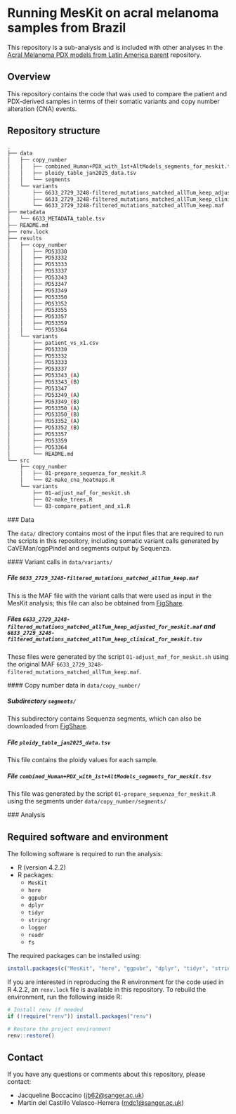 # Running MesKit on acral melanoma samples from Brazil

This repository is a sub-analysis and is included with other analyses in the [Acral Melanoma PDX models from Latin America parent](https://github.com/team113sanger/Acral_Melanoma_PDX_models_from_Latin_America) repository.

## Overview

This repository contains the code that was used to compare the patient and PDX-derived samples in terms of their somatic variants and copy number alteration (CNA) events.

## Repository structure

```bash
.
├── data
│   ├── copy_number
│   │   ├── combined_Human+PDX_with_1st+AltModels_segments_for_meskit.tsv
│   │   ├── ploidy_table_jan2025_data.tsv
│   │   └── segments
│   └── variants
│       ├── 6633_2729_3248-filtered_mutations_matched_allTum_keep_adjusted_for_meskit.maf
│       ├── 6633_2729_3248-filtered_mutations_matched_allTum_keep_clinical_for_meskit.tsv
│       └── 6633_2729_3248-filtered_mutations_matched_allTum_keep.maf
├── metadata
│   └── 6633_METADATA_table.tsv
├── README.md
├── renv.lock
├── results
│   ├── copy_number
│   │   ├── PD53330
│   │   ├── PD53332
│   │   ├── PD53333
│   │   ├── PD53337
│   │   ├── PD53343
│   │   ├── PD53347
│   │   ├── PD53349
│   │   ├── PD53350
│   │   ├── PD53352
│   │   ├── PD53355
│   │   ├── PD53357
│   │   ├── PD53359
│   │   └── PD53364
│   └── variants
│       ├── patient_vs_x1.csv
│       ├── PD53330
│       ├── PD53332
│       ├── PD53333
│       ├── PD53337
│       ├── PD53343_(A)
│       ├── PD53343_(B)
│       ├── PD53347
│       ├── PD53349_(A)
│       ├── PD53349_(B)
│       ├── PD53350_(A)
│       ├── PD53350_(B)
│       ├── PD53352_(A)
│       ├── PD53352_(B)
│       ├── PD53357
│       ├── PD53359
│       ├── PD53364
│       └── README.md
└── src
    ├── copy_number
    │   ├── 01-prepare_sequenza_for_meskit.R
    │   └── 02-make_cna_heatmaps.R
    └── variants
        ├── 01-adjust_maf_for_meskit.sh
        ├── 02-make_trees.R
        └── 03-compare_patient_and_x1.R
```

### Data

The `data/` directory contains most of the input files that are required to run the scripts in this repository, including somatic variant calls generated by CaVEMan/cgpPindel and segments output by Sequenza.

#### Variant calls in `data/variants/`

##### File `6633_2729_3248-filtered_mutations_matched_allTum_keep.maf`

This is the MAF file with the variant calls that were used as input in the MesKit analysis; this file can also be obtained from [FigShare](https://figshare.com/account/items/29114711/edit).

##### Files `6633_2729_3248-filtered_mutations_matched_allTum_keep_adjusted_for_meskit.maf` and `6633_2729_3248-filtered_mutations_matched_allTum_keep_clinical_for_meskit.tsv`

These files were generated by the script `01-adjust_maf_for_meskit.sh` using the original MAF `6633_2729_3248-filtered_mutations_matched_allTum_keep.maf`.


#### Copy number data in `data/copy_number/`

##### Subdirectory `segments/`

This subdirectory contains Sequenza segments, which can also be downloaded from [FigShare](https://figshare.com/articles/dataset/Sequenza_output_results_data_from_Brazilian_Acral_melanoma_samples_jan2025_/29088173?file=54607436). 

##### File `ploidy_table_jan2025_data.tsv`

This file contains the ploidy values for each sample.

##### File `combined_Human+PDX_with_1st+AltModels_segments_for_meskit.tsv`

This file was generated by the script `01-prepare_sequenza_for_meskit.R` using the segments under `data/copy_number/segments/`

### Analysis

## Required software and environment

The following software is required to run the analysis:

- R (version 4.2.2)
- R packages:
    - `MesKit`
    - `here`
    - `ggpubr`
    - `dplyr`
    - `tidyr`
    - `stringr`
    - `logger`
    - `readr`
    - `fs`

The required packages can be installed using:
```R
install.packages(c("MesKit", "here", "ggpubr", "dplyr", "tidyr", "stringr", "logger", "readr", "fs"))
```

If you are interested in reproducing the R environment for the code used in R 4.2.2, an `renv.lock` file is available in this repository. To rebuild the environment, run the following inside R:
```R
# Install renv if needed
if (!require("renv")) install.packages("renv")

# Restore the project environment
renv::restore()
```

## Contact

If you have any questions or comments about this repository, please contact:

- Jacqueline Boccacino (<jb62@sanger.ac.uk>)
- Martin del Castillo Velasco-Herrera (<mdc1@sanger.ac.uk>)